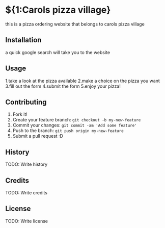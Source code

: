 # ${1:Carols pizza village}
 this is a pizza ordering website that belongs to carols pizza village
## Installation
a quick google search will take you to the website
## Usage
1.take a look at the pizza available
2.make a choice on the pizza you want
3.fill out the form
4.submit the form
5.enjoy your pizza!
## Contributing
1. Fork it!
2. Create your feature branch: `git checkout -b my-new-feature`
3. Commit your changes: `git commit -am 'Add some feature'`
4. Push to the branch: `git push origin my-new-feature`
5. Submit a pull request :D
## History
TODO: Write history
## Credits
TODO: Write credits
## License
TODO: Write license
